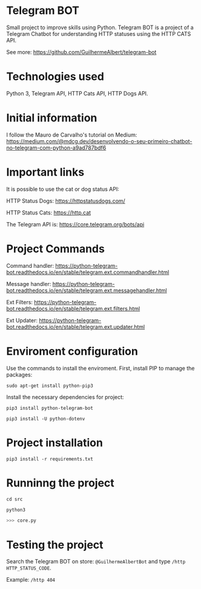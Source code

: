 # Telegram BOT

Small project to improve skills using Python. Telegram BOT is a project of a Telegram Chatbot for understanding HTTP statuses using the HTTP CATS API.

See more: https://github.com/GuilhermeAlbert/telegram-bot

# Technologies used

Python 3, Telegram API, HTTP Cats API, HTTP Dogs API.

# Initial information

I follow the Mauro de Carvalho's tutorial on Medium: https://medium.com/@mdcg.dev/desenvolvendo-o-seu-primeiro-chatbot-no-telegram-com-python-a9ad787bdf6

# Important links

It is possible to use the cat or dog status API:

HTTP Status Dogs: https://httpstatusdogs.com/

HTTP Status Cats: https://http.cat

The Telegram API is: https://core.telegram.org/bots/api

# Project Commands

Command handler: https://python-telegram-bot.readthedocs.io/en/stable/telegram.ext.commandhandler.html

Message handler: https://python-telegram-bot.readthedocs.io/en/stable/telegram.ext.messagehandler.html

Ext Filters: https://python-telegram-bot.readthedocs.io/en/stable/telegram.ext.filters.html

Ext Updater: https://python-telegram-bot.readthedocs.io/en/stable/telegram.ext.updater.html

# Enviroment configuration

Use the commands to install the enviroment. First, install PIP to manage the packages:
```shell
sudo apt-get install python-pip3
```

Install the necessary dependencies for project:
```shell
pip3 install python-telegram-bot

pip3 install -U python-dotenv
```

# Project installation

```shell
pip3 install -r requirements.txt
```

# Runninng the project

```shell
cd src

python3 
```

```python
>>> core.py
```

# Testing the project

Search the Telegram BOT on store: `@GuilhermeAlbertBot` and type `/http HTTP_STATUS_CODE`.

Example: `/http 404`
